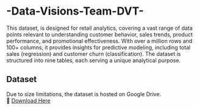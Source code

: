 # -Data-Visions-Team-DVT-
This dataset, is designed for retail analytics, covering a vast range of data points relevant to understanding customer behavior, sales trends, product performance, and promotional effectiveness. With over a million rows and 100+ columns, it provides insights for predictive modeling, including total sales (regression) and customer churn (classification). The dataset is structured into nine tables, each serving a unique analytical purpose.
## Dataset
Due to size limitations, the dataset is hosted on Google Drive.  
🔗 [Download Here](https://drive.google.com/file/d/1nwegIzz8YbJHaqll0iZnUPeLo12cVXco/view?usp=sharing)
